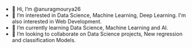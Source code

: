 - 👋 Hi, I’m @anuragmourya26
- 👀 I’m interested in Data Science, Machine Learning, Deep Learning. I'm also interested in Web Development.
- 🌱 I’m currently learning Data Science, Machine Learning and AI.
- 💞️ I’m looking to collaborate on Data Science projects, New regression and classification Models.

<!---
anuragmourya26/anuragmourya26 is a ✨ special ✨ repository because its `README.md` (this file) appears on your GitHub profile.
You can click the Preview link to take a look at your changes.
--->
